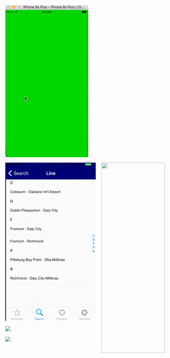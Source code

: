 
![](gif/2.gif) 


<img align="right" width="200" height="600" src="![](gif/2.gif)">

![](gif/3.gif)


![](gif/pin_horizontal.gif)

![](gif/pin_vertical.gif)

